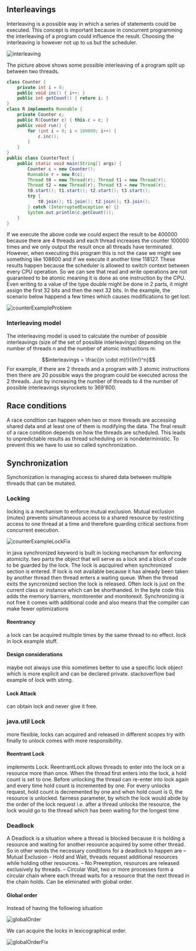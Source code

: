 ## Interleavings

Interleaving is a possible way in which a series of statements could be executed. This concept is important because in concurrent programming the interleaving of a program could influence the result. Choosing the interleaving is however not up to us but the scheduler.

![interleaving](/img/programming/interleaving.png)

The picture above shows some possible interleaving of a program split up between two threads.

```java
class Counter {
    private int i = 0;
    public void inc() { i++; }
    public int getCount() { return i; }
}
class R implements Runnable {
    private Counter c;
    public R(Counter c) { this.c = c; }
    public void run() {
        for (int i = 0; i < 100000; i++) {
            c.inc();
        }
    }
}
public class CounterTest {
    public static void main(String[] args) {
        Counter c = new Counter();
        Runnable r = new R(c);
        Thread t0 = new Thread(r); Thread t1 = new Thread(r);
        Thread t2 = new Thread(r); Thread t3 = new Thread(r);
        t0.start(); t1.start(); t2.start(); t3.start();
        try {
            t0.join(); t1.join(); t2.join(); t3.join();
        } catch (InterruptedException e) {}
        System.out.println(c.getCount());
    }
}
```

If we execute the above code we could expect the result to be 400000 because there are 4 threads and each thread increases the counter 100000 times and we only output the result once all threads have terminated. However, when executing this program this is not the case we might see something like 108600 and if we execute it another time 118127. These results happen because the scheduler is allowed to switch context between every CPU operation. So we can see that read and write operations are not guaranteed to be atomic meaning it is done as one instruction by the CPU. Even writing to a value of the type double might be done in 2 parts, it might assign the first 32 bits and then the next 32 bits. In the example, the scenario below happend a few times which causes modifications to get lost.

![counterExampleProblem](/img/programming/counterExampleProblem.png)

### Interleaving model

The interleaving model is used to calculate the number of possible interleavings (size of the set of possible interleavings) depending on the number of threads $n$ and the number of atomic instructions $m$.

$$interleavings = \frac{(n \cdot m)!}{(m!)^n}$$
For example, if there are 2 threads and a program with 3 atomic instructions then there are 20 possible ways the program could be executed across the 2 threads. Just by increasing the number of threads to 4 the number of possible interleavings skyrockets to 369'600.

## Race conditions

A race condition can happen when two or more threads are accessing shared data and at least one of them is modifying the data. The final result of a race condition depends on how the threads are scheduled. This leads to unpredictable results as thread scheduling on is nondeterministic. To prevent this we have to use so called synchronization.

## Synchronization

Synchonization is managing access to shared data between multiple threads that can be mutated.

### Locking

locking is a mechanism to enforce mutual exclusion. Mutual exclusion (mutex) prevents simultaneous access to a shared resource by restricting access to one thread at a time and therefore guarding critical sections from concurrent execution.

![counterExampleLockFix](/img/programming/counterExampleLockFix.png)

in java synchronized keyword is built in locking mechanism for enforcing atomicity. two parts the object that will serve as a lock and a block of code to be guarded by the lock. The lock is aqcquired when synchronized section is entered. If lock is not available because it has already been taken by another thread then thread enters a waiting queue. When the thread exits the syncronized section the lock is released. Often lock is just on the current class or instance which can be shorthanded. In the byte code this adds the memory barriers, monitorenter and monitorexit. Synchronizing is not free it comes with additional code and also means that the compiler can make fewer optimizations

#### Reentrancy

a lock can be acquired multiple times by the same thread to no effect.
lock in lock example stuff.

#### Design considerations

maybe not always use this sometimes better to use a specific lock object which is more explicit and can be declared private. stackoverflow bad example of lock with stirng.

#### Lock Attack

can obtain lock and never give it free.

### java.util Lock

more flexible, locks can acquired and released in different scopes try with finally to unlock comes with more responsibility.

#### Reentrant Lock

implements Lock. ReentrantLock allows threads to enter into the lock on a resource more than once. When the thread first enters into the lock, a hold count is set to one. Before unlocking the thread can re-enter into lock again and every time hold count is incremented by one. For every unlocks request, hold count is decremented by one and when hold count is 0, the resource is unlocked. fairness parameter, by which the lock would abide by the order of the lock request i.e. after a thread unlocks the resource, the lock would go to the thread which has been waiting for the longest time

### Deadlock

A Deadlock is a situation where a thread is blocked because it is holding a resource and waiting for another resource acquired by some other thread. So in other words the necessary conditions for a deadlock to happen are
– Mutual Exclusion
– Hold and Wait, threads request additional resources while holding other resources.
– No Preemption, resources are released exclusively by threads.
– Circular Wait, two or more processes form a circular chain where each thread waits for a
resource that the next thread in the chain holds. Can be eliminated with global order.

#### Global order

Instead of having the following situation

![globalOrder](/img/programming/globalOrder.png)

We can acquire the locks in lexicographical order.

![globalOrderFix](/img/programming/globalOrder.png)
